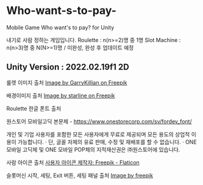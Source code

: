 # Who-want-s-to-pay-
Mobile Game Who want's to pay? for Unity 

내기로 사람 정하는 게임입니다.
  Roulette : n(n>=2)명 중 1명
  Slot Machine : n(n>3)명 중 N(N>=1)명 / 미완성, 완성 후 업데이트 예정

Unity Version : 2022.02.19f1 2D
--------------------------------------------------------------------------------------------------------------------------------------------------------------------------------------------------------------
룰렛 이미지 출처
<a href="https://www.freepik.com/free-vector/abstract-polygonal-cyber-sphere_1534719.htm#fromView=search&page=1&position=23&uuid=16420bae-99fb-4dc5-9333-52909f56686f">Image by GarryKillian on Freepik</a>

배경이미지 출처
<a href="https://www.freepik.com/free-vector/futuristic-technology-glowing-light-beam-banner-design_8765567.htm#fromView=search&page=6&position=46&uuid=a2b7ac5e-bdc7-4947-a22a-b5eca9729ac8">Image by starline on Freepik</a>

Roulette 한글 폰트 출처 

원스토어 모바일고딕 본문체 - https://www.onestorecorp.com/sv/fordev_font/

 개인 및 기업 사용자를 포함한 모든 사용자에게 무료로 제공되며 모든 용도의 상업적 이용이 가능합니다.
· 단, 글꼴 자체의 유료 판매, 수정 및 재배포를 할 수 없습니다.
· ONE 모바일 고딕체 및 ONE 모바일 POP체의 지적재산권은 ㈜원스토어에 있습니다.

사람 아이콘 출처
<a href="https://www.flaticon.com/kr/free-icons/" title="사용자 아이콘">사용자 아이콘 제작자: Freepik - Flaticon</a>

슬롯머신 시작, 세팅, Exit 버튼, 세팅 패널 출처
<a href="https://www.freepik.com/free-vector/wooden-cartoon-game-interface-collection_25896898.htm#fromView=search&page=1&position=6&uuid=8de3464d-9ef0-44cf-baf3-374b22e0232b">Image by freepik</a>
